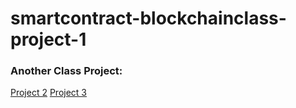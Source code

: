 # smartcontract-blockchainclass-project-1

### Another Class Project:

[Project 2](https://github.com/ducnguyenedu/smartcontract-blockchainclass-project-2)
[Project 3](https://github.com/ducnguyenedu/smartcontract-blockchainclass-project-3)

